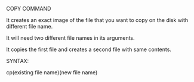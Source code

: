 COPY COMMAND

It creates an exact image of the file that you want to copy on the disk with different file name.

It will need two different file names in its arguments.

It copies the first file and creates a second file with same contents.

SYNTAX:

cp(existing file name)(new file name)